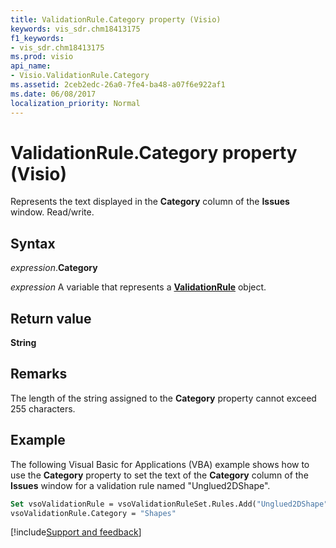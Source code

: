 ```yaml
---
title: ValidationRule.Category property (Visio)
keywords: vis_sdr.chm18413175
f1_keywords:
- vis_sdr.chm18413175
ms.prod: visio
api_name:
- Visio.ValidationRule.Category
ms.assetid: 2ceb2edc-26a0-7fe4-ba48-a07f6e922af1
ms.date: 06/08/2017
localization_priority: Normal
---
```



# ValidationRule.Category property (Visio)

Represents the text displayed in the  **Category** column of the **Issues** window. Read/write.


## Syntax

_expression_.**Category**

_expression_ A variable that represents a **[ValidationRule](Visio.ValidationRule.md)** object.


## Return value

 **String**


## Remarks

The length of the string assigned to the  **Category** property cannot exceed 255 characters.


## Example

The following Visual Basic for Applications (VBA) example shows how to use the  **Category** property to set the text of the **Category** column of the **Issues** window for a validation rule named "Unglued2DShape".


```vb
Set vsoValidationRule = vsoValidationRuleSet.Rules.Add("Unglued2DShape")
vsoValidationRule.Category = "Shapes"
```

[!include[Support and feedback](~/includes/feedback-boilerplate.md)]